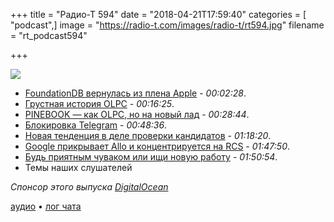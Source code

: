 +++
title = "Радио-Т 594"
date = "2018-04-21T17:59:40"
categories = [ "podcast",]
image = "https://radio-t.com/images/radio-t/rt594.jpg"
filename = "rt_podcast594"

+++

![](https://radio-t.com/images/radio-t/rt594.jpg)

- [FoundationDB вернулась из плена Apple](https://www.geekwire.com/2018/foundationdb-interesting-nosql-database-owned-apple-now-open-source-project/) - *00:02:28*.
- [Грустная история OLPC](https://www.theverge.com/2018/4/16/17233946/olpcs-100-laptop-education-where-is-it-now) - *00:16:25*.
- [PINEBOOK — как OLPC, но на новый лад](https://www.pine64.org/?page_id=3707) - *00:28:44*.
- [Блокировка Telegram](https://meduza.io/feature/2018/04/19/tretiy-den-blokirovki-telegram-on-stal-esche-populyarnee-drugie-servisy-po-prezhnemu-stradayut-roskomnadzor-ne-znaet-chto-delat) - *00:48:36*.
- [Новая тенденция в деле проверки кандидатов](https://work.qz.com/1254663/job-interviews-for-programmers-now-often-come-with-days-of-unpaid-homework/) - *01:18:20*.
- [Google прикрывает Allo и концентрируется на RCS](https://techcrunch.com/2018/04/19/google-changes-its-messaging-strategy-again-goodbye-to-allo-double-down-on-rcs/) - *01:47:50*.
- [Будь приятным чуваком или ищи новую работу](https://sites.google.com/a/athaydes.com/renato-athaydes/posts/belikeableorgetfired) - *01:50:54*.
- Темы наших слушателей

*Спонсор этого выпуска [DigitalOcean](https://www.digitalocean.com)*


[аудио](https://cdn.radio-t.com/rt_podcast594.mp3) • [лог чата](http://chat.radio-t.com/logs/radio-t-594.html)
<audio src="https://cdn.radio-t.com/rt_podcast594.mp3" preload="none"></audio>
